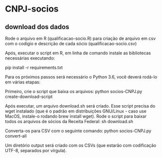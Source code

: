 # CNPJ-socios
## download dos dados

Rode o arquivo em R (qualificacao-socio.R) para criação de arquivo em csv com o codigio e descrição de cada sócio (qualificacao-socio.csv)

Após, executar o script em R, em linha de comando instale as bibliotecas necessárias executando:

pip install -r requirements.txt

Para os próximos passos será necessário o Python 3.6, você deverá rodá-lo em várias etapas:

Primeiro, crie o script que baixa os arquivos:
python socios-CNPJ.py create-download-script

Após executar, um arquivo download.sh será criado. Esse script precisa do wget instalado (que é o padrão em distribuições GNU/Linux - caso use MacOS, instale-o rodando brew install wget). Rode o script para baixar todos os arquivos de sócios da Receita Federal:
sh download.sh

Converta-os para CSV com o seguinte comando:
python socios-CNPJ.py convert-all

Um diretório output será criado com os CSVs (que estarão com codificação UTF-8, separados por vírgula).
